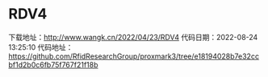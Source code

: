 # RDV4
下载地址：http://www.wangk.cn/2022/04/23/RDV4
代码日期：2022-08-24 13:25:10
代码地址：https://github.com/RfidResearchGroup/proxmark3/tree/e18194028b7e32ccbf1d2b0c6fb75f767f21f18b
